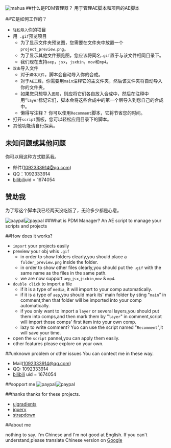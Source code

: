 ![mahua](../res/author.jpg)
##什么是PDM管理器？
用于管理AE脚本和项目的AE脚本

##它是如何工作的？

* `轻松导入`你的项目
* 用` .gif`预览项目
    * 为了显示文件夹预览图，您需要在文件夹中放置一个`project_preview.png`。
    * 为了显示其他文件预览图，您应该将同名`.gif`置于与该文件相同目录下。
    * 我们现在支持`aep`，`jsx`，`jsxbin`，`mov`和`mp4`。
* `双击`导入文件
    * 对于`媒体文件`，脚本会自动导入你的合成。
    * 对于`AE工程`，你需要用`main`注释它的主文件夹，然后该文件夹将自动导入你的文件夹。
    * 如果您只想导入`图层`，则应将它们各自放入合成中，然后在注释中用“`layer`标记它们，脚本会将这些合成中的第一个层导入到您自己的合成中。
    * 懒得写注释？ 你可以使用`Recomment`脚本，它将节省您的时间。
* 打开`script`面板，您可以轻松应用目录下的脚本。
* 其他功能请自行探索。

## 未知问题或其他问题
你可以用这种方式联系我。

* 邮件(1092333914@qq.com)
* QQ：1092333914
* [bilibili](https://space.bilibili.com/1674054/#/)uid = 1674054

## 赞助我
为了写这个脚本我已经两天没吃饭了，无论多少都是心意。

![paypal](../res/paypal.JPG)![paypal](../res/paypal1.jpg)
##What is PDM Manager?
An AE script to manage your scripts and projects

##How does it works?

*  `import` your projects easily
*  preview your obj whis `.gif`  
    *  in order to show folders clearly,you should place a `folder_preview.png` inside the folder.
    *  in order to show other files clearly,you should put the `.gif` with the same name as the files in the same path.
    *  we are now support `aep`,`jsx`,`jsxbin`,`mov` & `mp4`.
*  `double click` to import a file
    *  if it is a type of `media`, it will import to your comp automatically.
    *  if it is a type of `aep`,you should mark its' main folder by sting "`main`" in comment,then that folder will be imported into your comp automatically.
    *  if you only want to import a `layer` or several layers,you should put them into comps,and then mark them by "`layer`" in comment,script will import those comps' first item into your own comp.
    *  lazy to write comment? Yuo can use the script named "`Recomment`",it will save your time.
* open the `script` pannel,you can apply them easily.
* other features please explore on your own.

##unknown problem or other issues
You can contect me in these way.

* Mail(1092333914@qq.com)
* QQ: 1092333914
* [bilibili](https://space.bilibili.com/1674054/#/) uid = 1674054

##sopport me
![paypal](../res/paypal.JPG)![paypal](../res/paypal1.jpg)

##thanks
thanks for these projects.

* [uigradients](https://github.com/Ghosh/uiGradients) 
* [jquery](http://jquery.com)
* [strapdown](https://github.com/arturadib/strapdown)

##about me

nothing to say.
I'm Chinese and I'm not good at English. If you can't understand,please translate Chinese version on [Google](https://translate.google.com/)